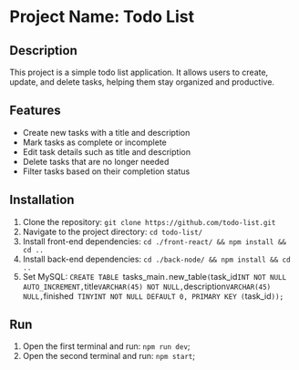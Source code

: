 # Project Name: Todo List

## Description
This project is a simple todo list application. It allows users to create, update, and delete tasks, helping them stay organized and productive.

## Features
- Create new tasks with a title and description
- Mark tasks as complete or incomplete
- Edit task details such as title and description
- Delete tasks that are no longer needed
- Filter tasks based on their completion status

## Installation
1. Clone the repository: `git clone https://github.com/todo-list.git`
2. Navigate to the project directory: `cd todo-list/`
3. Install front-end dependencies: `cd ./front-react/ && npm install && cd ..`
4. Install back-end dependencies: `cd ./back-node/ && npm install && cd ..`
4. Set MySQL: `CREATE TABLE `tasks_main`.`new_table` (
  `task_id` INT NOT NULL AUTO_INCREMENT,
  `title` VARCHAR(45) NOT NULL,
  `description` VARCHAR(45) NULL,
  `finished` TINYINT NOT NULL DEFAULT 0,
  PRIMARY KEY (`task_id`));`


## Run
1. Open the first terminal and run: `npm run dev`;
2. Open the second terminal and run: `npm start`;


